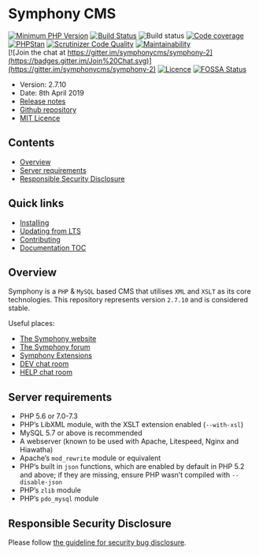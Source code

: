 # Symphony CMS

[![Minimum PHP Version](https://img.shields.io/badge/php-%3E%3D%205.6-8892BF.svg?style=flat)](https://php.net/)
[![Build Status](https://travis-ci.org/symphonycms/symphony-2.svg?branch=master)](https://travis-ci.org/symphonycms/symphony-2)
![Build status](https://ci.appveyor.com/api/projects/status/1mx5r9befuode1e9?svg=true)
[![Code coverage](https://codecov.io/gh/symphonycms/symphony-2/branch/master/graph/badge.svg)](https://codecov.io/gh/symphonycms/symphony-2)
[![PHPStan](https://img.shields.io/badge/PHPStan-enabled-brightgreen.svg?style=flat)](https://github.com/phpstan/phpstan)
[![Scrutinizer Code Quality](https://scrutinizer-ci.com/g/symphonycms/symphony-2/badges/quality-score.png?b=master)](https://scrutinizer-ci.com/g/symphonycms/symphony-2/?branch=master)
[![Maintainability](https://api.codeclimate.com/v1/badges/97c662e3526c6dbce239/maintainability)](https://codeclimate.com/github/symphonycms/symphony-2/maintainability)    
[![Join the chat at https://gitter.im/symphonycms/symphony-2](https://badges.gitter.im/Join%20Chat.svg)](https://gitter.im/symphonycms/symphony-2)
[![Licence](https://img.shields.io/badge/licence-MIT-brightgreen.svg?style=flat)](https://symphonycms.mit-license.org/)
[![FOSSA Status](https://app.fossa.io/api/projects/git%2Bgithub.com%2Fsymphonycms%2Fsymphony-2.svg?type=shield)](https://app.fossa.io/projects/git%2Bgithub.com%2Fsymphonycms%2Fsymphony-2)

- Version: 2.7.10
- Date: 8th April 2019
- [Release notes](https://www.getsymphony.com/download/releases/version/2.7.10/)
- [Github repository](https://github.com/symphonycms/symphonycms/tree/2.7.10)
- [MIT Licence](https://github.com/symphonycms/symphonycms/blob/master/LICENCE)

## Contents

* [Overview](#overview)
* [Server requirements](#server-requirements)
* [Responsible Security Disclosure](#responsible-security-disclosure)

## Quick links

* [Installing](.docs/dev/INSTALLING.md)
* [Updating from LTS](.docs/dev/UPDATING.md)
* [Contributing](.docs/dev/CONTRIBUTING.md)
* [Documentation TOC](.docs/TOC.md)

## Overview

Symphony is a `PHP` & `MySQL` based CMS that utilises `XML` and `XSLT` as its core technologies. This repository represents version `2.7.10` and is considered stable.

Useful places:

- [The Symphony website](https://www.getsymphony.com/)
- [The Symphony forum](https://www.getsymphony.com/discuss/)
- [Symphony Extensions](http://symphonyextensions.com/)
- [DEV chat room](https://gitter.im/symphonycms/symphony-2)
- [HELP chat room](https://gitter.im/symphonycms/symphony-2/help)

## Server requirements

- PHP 5.6 or 7.0-7.3
- PHP’s LibXML module, with the XSLT extension enabled (`--with-xsl`)
- MySQL 5.7 or above is recommended
- A webserver (known to be used with Apache, Litespeed, Nginx and Hiawatha)
- Apache’s `mod_rewrite` module or equivalent
- PHP’s built in `json` functions, which are enabled by default in PHP 5.2 and above; if they are missing, ensure PHP wasn’t compiled with `--disable-json`
- PHP’s `zlib` module
- PHP’s `pdo_mysql` module

## Responsible Security Disclosure

Please follow [the guideline for security bug disclosure](https://github.com/symphonycms/symphonycms/wiki/Security-Bug-Disclosure).
